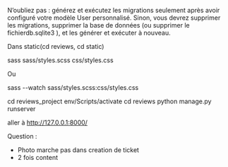 N’oubliez pas : générez et exécutez les migrations seulement après avoir configuré votre modèle User personnalisé. Sinon, vous devrez supprimer les migrations, supprimer la base de données (ou supprimer le fichierdb.sqlite3 ), et les générer et exécuter à nouveau.

Dans static(cd reviews, cd static)

sass sass/styles.scss css/styles.css

Ou

sass --watch sass/styles.scss:css/styles.css

cd reviews_project
env/Scripts/activate
cd reviews
python manage.py runserver

aller à http://127.0.0.1:8000/

Question :

- Photo marche pas dans creation de ticket
- 2 fois content
